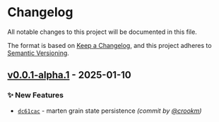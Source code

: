 # Changelog
All notable changes to this project will be documented in this file.

The format is based on [Keep a Changelog](https://keepachangelog.com/en/1.0.0/),
and this project adheres to [Semantic Versioning](https://semver.org/spec/v2.0.0.html).

## [v0.0.1-alpha.1] - 2025-01-10
### :sparkles: New Features
- [`dc61cac`](https://github.com/interflare/orleans-marten/commit/dc61cac909e6ebc0e13aa7cf3ba5c92d385dedea) - marten grain state persistence *(commit by [@crookm](https://github.com/crookm))*

[v0.0.1-alpha.1]: https://github.com/interflare/orleans-marten/compare/v0.0.1-alpha.0...v0.0.1-alpha.1
